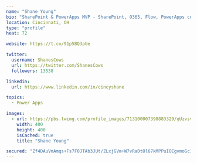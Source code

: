 ```yaml
---
name: "Shane Young"
bio: "SharePoint & PowerApps MVP - SharePoint, O365, Flow, PowerApps consulting? @PowerApps911 | Pure Snark? You found it."
location: Cincinnati, OH
type: "profile"
heat: 72

website: https://t.co/91p5BQ3pUe

twitter:
  username: ShanesCows
  url: https://twitter.com/ShanesCows
  followers: 13538

linkedin:
  url: https://www.linkedin.com/in/cincyshane

topics:
  - Power Apps

images:
  - url: https://pbs.twimg.com/profile_images/713100007398883329/qUzvsvQ3_400x400.jpg
    width: 400
    height: 400
    isCached: true
    title: "Shane Young"

secured: "Zf4DAuVmAmqs+Fs7F0JTAb3JUt/ZLxjGVm+W7vRaDtOl67kMPPuIOEgvmoGc1ULnyBf8vfdxQPCyGl5sLNFwPGVwXGogkEj0s6arw82gonsMa0XsZBiuQuuyeTbpvlaex81e8BeUzck6x90/XgFTeMX2p4tYfvCO8EYA1i/iBQrdC+Bf2kzxsksdpoSYFhO7Bv7ndw+PsknPM4ScFbKgbIJ3V+X4WcGDgmI8bp0+gU/EBapxBepc7pVWffCVh59Ur4QUYhAUMabp7qg0SEsFkG502y9rNaNtOjfdgHqZ7yX6tEbsu6uFA/B3glzCvQAh/2v+qEakE6/UhpUhdwKyRO1Iv5h2aAmgWDSQ6/LOWqv4SWPqRaKFXBHpoSB2VtDILH6WKYnzQHGsOipyXYUW6RDykwIY/RrWWEt26ddil6U=;sxKG6x+pHjyAOCotLGd2GQ=="
---
```


